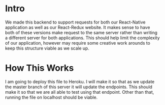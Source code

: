 # Intro

We made this backend to support requests for both our React-Native application as well as our React-Redux website. It makes sense to have both of these versions make request to the same server rather than writing a different server for both applications. This should help limit the complexity of our application, however may require some creative work arounds to keep this structure viable as we scale up.

# How This Works

I am going to deploy this file to Heroku. I will make it so that as we update the master branch of this server it will update the endpoints. This should make it so that we are all able to test using that endpoint. Other than that, running the file on localhost should be viable.

